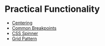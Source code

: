 # Practical Functionality

* [Centering](Centering.md)
* [Common Breakpoints](Common-Breakpoints.md)
* [CSS Spinner](CSS-Spinner.md)
* [Grid Pattern](Grid-Pattern.md)
